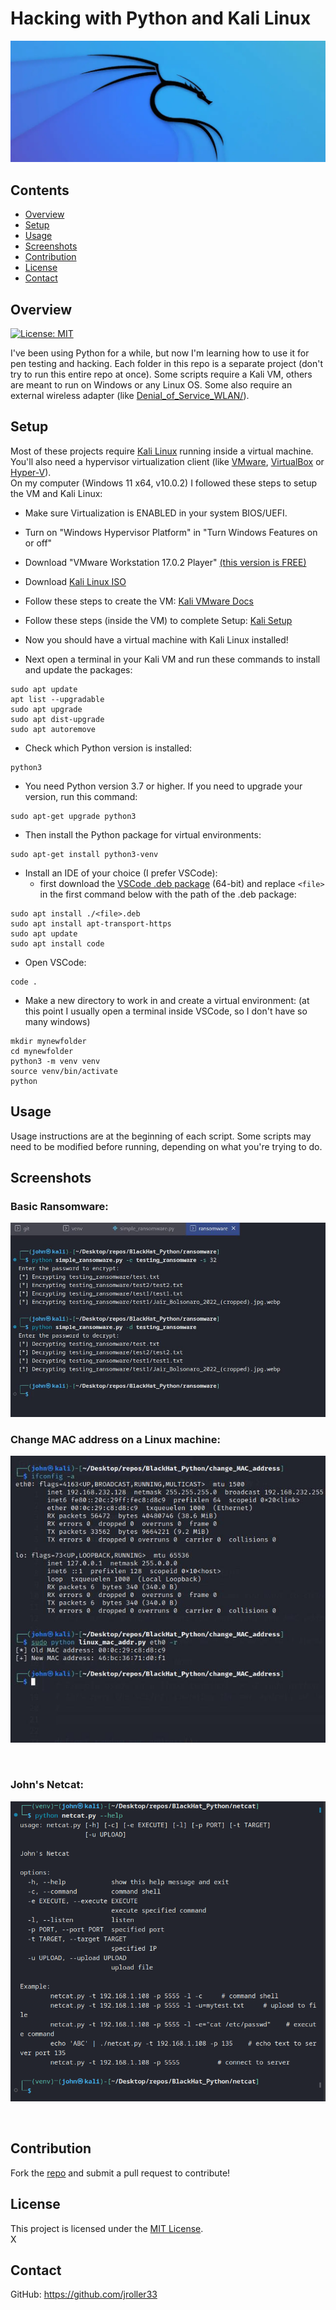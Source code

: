 # Hacking with Python and Kali Linux


  

![Kali](./files/kali-wp.webp)
<br/>
## Contents
- [Overview](#overview)
- [Setup](#setup)
- [Usage](#usage)
- [Screenshots](#screenshots)
- [Contribution](#contribution)
- [License](#license)
- [Contact](#contact)

## Overview
[![License: MIT](https://img.shields.io/badge/License-MIT-blue.svg)](https://opensource.org/licenses/MIT)

I've been using Python for a while, but now I'm learning how to use it for pen testing and hacking. Each folder in this repo is a separate project (don't try to run this entire repo at once). Some scripts require a Kali VM, others are meant to run on Windows or any Linux OS. Some also require an external wireless adapter (like [Denial_of_Service_WLAN/](./Denial_of_Service_WLAN/)).

## Setup

Most of these projects require [Kali Linux](https://www.kali.org/) running inside a virtual machine. You'll also need a hypervisor virtualization client (like [VMware](https://www.vmware.com/), [VirtualBox](https://www.virtualbox.org/) or [Hyper-V](https://learn.microsoft.com/en-us/virtualization/hyper-v-on-windows/about/)).
<br />
On my computer (Windows 11 x64, v10.0.2) I followed these steps to setup the VM and Kali Linux:


- Make sure Virtualization is ENABLED in your system BIOS/UEFI.

- Turn on "Windows Hypervisor Platform" in "Turn Windows Features on or off"

- Download "VMware Workstation 17.0.2 Player" [(this version is FREE)](https://customerconnect.vmware.com/en/downloads/details?downloadGroup=WKST-PLAYER-1702&productId=1377&rPId=104734)

- Download [Kali Linux ISO](https://www.kali.org/get-kali/#kali-installer-images)

- Follow these steps to create the VM: [Kali VMware Docs](https://www.kali.org/docs/virtualization/install-vmware-guest-vm/)

- Follow these steps (inside the VM) to complete Setup: [Kali Setup](https://www.kali.org/docs/Setup/hard-disk-install/)

- Now you should have a virtual machine with Kali Linux installed!

- Next open a terminal in your Kali VM and run these commands to install and update the packages:

```
sudo apt update
apt list --upgradable
sudo apt upgrade
sudo apt dist-upgrade
sudo apt autoremove
```

- Check which Python version is installed:
```
python3
```

- You need Python version 3.7 or higher. If you need to upgrade your version, run this command:

```
sudo apt-get upgrade python3
```
- Then install the Python package for virtual environments:
```
sudo apt-get install python3-venv
```

- Install an IDE of your choice (I prefer VSCode):
    - first download the [VSCode .deb package](https://go.microsoft.com/fwlink/?LinkID=760868) (64-bit) and replace `<file>` in the first command below with the path of the .deb package:

```
sudo apt install ./<file>.deb
sudo apt install apt-transport-https
sudo apt update
sudo apt install code
```

- Open VSCode:
```
code .
```

- Make a new directory to work in and create a virtual environment:
    (at this point I usually open a terminal inside VSCode, so I don't have so many windows)
```
mkdir mynewfolder
cd mynewfolder
python3 -m venv venv
source venv/bin/activate
python
```

## Usage
Usage instructions are at the beginning of each script. Some scripts may need to be modified before running, depending on what you're trying to do.
## Screenshots

### Basic Ransomware:
![Basic Ransomware](./files/basic_ransomware_ss.jpeg)

### Change MAC address on a Linux machine:
![MAC Address Changed](./change_MAC_address/screenshot.jpeg)

<br />

### John's Netcat:
![Netcat](./files/screenshot)

<br />

## Contribution
Fork the [repo](https://github.com/jroller33/blackhat_python) and submit a pull request to contribute!

## License
This project is licensed under the [MIT License](https://github.com/jroller33/blackhat_python). <br/>
X

## Contact
GitHub: https://github.com/jroller33

